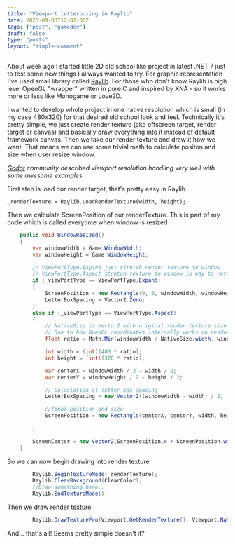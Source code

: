 ```yaml
---
title: "Viewport letterboxing in Raylib"
date: 2023-09-03T12:02:00Z
tags: ["post", "gamedev"]
draft: false
type: "posts"
layout: "simple-comment"
---
```

About week ago I started little 2D old school like project in latest .NET 7 just to test some new things I allways wanted to try. For graphic representation I've used small library called [Raylib](https://www.raylib.com/). For those who don't know Raylib is high level OpenGL "wrapper" written in pure C and inspired by XNA - so it works more or less like Monogame or Love2D.

I wanted to develop whole project in one native resolution which is small (in my case 480x320) for that desired old school look and feel. Technically it's pretty simple, we just create render texture (aka offscreen target, render target or canvas) and basically draw everything into it instead of default framework canvas. Then we take our render texture and draw it how we want. That means we can use some trivial math to calculate positon and size when user resize window.

*[Godot](https://docs.godotengine.org/en/stable/tutorials/rendering/multiple_resolutions.html) community described viewport resolution handling very well with some awesome examples.*

First step is load our render target, that's pretty easy in Raylib
```
_renderTexture = Raylib.LoadRenderTexture(width, height);
```

Then we calculate ScreenPosition of our renderTexture. This is part of my code which is called everytime when window is resized
```csharp
	public void WindowResized()
	{
		var windowWidth = Game.WindowWidth;
		var windowHeight = Game.WindowHeight;

		// ViewPortType.Expand just stretch render texture to window
		// ViewPortType.Aspect stretch texture to window in way to retain aspect ratio
		if (_viewPortType == ViewPortType.Expand)
		{
			ScreenPosition = new Rectangle(0, 0, windowWidth, windowHeight);
			LetterBoxSpacing = Vector2.Zero;
		}
		else if (_viewPortType == ViewPortType.Aspect)
		{
			// NativeSize is Vector2 with original render texture size
			// Due to how OpenGL coordinates internally works on render textures, we must negate NativeSize.height
			float ratio = Math.Min(windowWidth / NativeSize.width, windowHeight / -NativeSize.height);

			int width = (int)(480 * ratio);
			int height = (int)(320 * ratio);

			var centerX = windowWidth / 2 - width / 2;
			var centerY = windowHeight / 2 - height / 2;

			// Calculation of letter box spacing
			LetterBoxSpacing = new Vector2((windowWidth - width) / 2, (windowHeight - height) / 2);

			//final position and size
			ScreenPosition = new Rectangle(centerX, centerY, width, height);

		}
		
		ScreenCenter = new Vector2(ScreenPosition.x + ScreenPosition.width / 2, ScreenPosition.y + ScreenPosition.height / 2);
	}
```

So we can now begin drawing into render texture

```csharp
		Raylib.BeginTextureMode(_renderTexture);
		Raylib.ClearBackground(ClearColor);
		//Draw something here...
		Raylib.EndTextureMode();
```

Then we draw render texture
```csharp
		Raylib.DrawTexturePro(Viewport.GetRenderTexture(), Viewport.NativeSize, Viewport.ScreenPosition, Vector2.Zero, 0, Color.WHITE);
```

And... that's all! Seems pretty simple doesn't it? 
